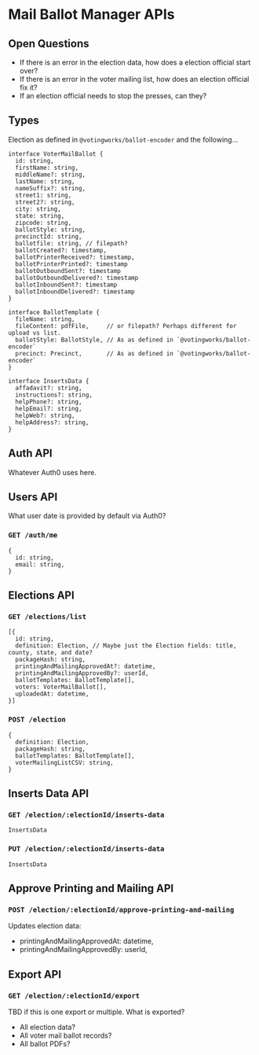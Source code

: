 # Mail Ballot Manager APIs

## Open Questions

- If there is an error in the election data, how does a election official start
  over?
- If there is an error in the voter mailing list, how does an election official
  fix it?
- If an election official needs to stop the presses, can they?

## Types

Election as defined in `@votingworks/ballot-encoder` and the following…

```
interface VoterMailBallot {
  id: string,
  firstName: string,
  middleName?: string,
  lastName: string,
  nameSuffix?: string,
  street1: string,
  street2?: string,
  city: string,
  state: string,
  zipcode: string,
  ballotStyle: string,
  precinctId: string,
  ballotfile: string, // filepath?
  ballotCreated?: timestamp,
  ballotPrinterReceived?: timestamp,
  ballotPrinterPrinted?: timestamp
  ballotOutboundSent?: timestamp
  ballotOutboundDelivered?: timestamp
  ballotInboundSent?: timestamp
  ballotInboundDelivered?: timestamp
}
```

```
interface BallotTemplate {
  fileName: string,
  fileContent: pdfFile,     // or filepath? Perhaps different for upload vs list.
  ballotStyle: BallotStyle, // As as defined in `@votingworks/ballot-encoder`
  precinct: Precinct,       // As as defined in `@votingworks/ballot-encoder`
}
```

```
interface InsertsData {
  affadavit?: string,
  instructions?: string,
  helpPhone?: string,
  helpEmail?: string,
  helpWeb?: string,
  helpAddress?: string,
}
```

## Auth API

Whatever Auth0 uses here.

## Users API

What user date is provided by default via Auth0?

### `GET /auth/me`

```
{
  id: string,
  email: string,
}
```

## Elections API

### `GET /elections/list`

```
[{
  id: string,
  definition: Election, // Maybe just the Election fields: title, county, state, and date?
  packageHash: string,
  printingAndMailingApprovedAt?: datetime,
  printingAndMailingApprovedBy?: userId,
  ballotTemplates: BallotTemplate[],
  voters: VoterMailBallot[],
  uploadedAt: datetime,
}]
```

### `POST /election`

```
{
  definition: Election,
  packageHash: string,
  ballotTemplates: BallotTemplate[],
  voterMailingListCSV: string,
}
```

## Inserts Data API

### `GET /election/:electionId/inserts-data`

```
InsertsData
```

### `PUT /election/:electionId/inserts-data`

```
InsertsData
```

## Approve Printing and Mailing API

### `POST /election/:electionId/approve-printing-and-mailing`

Updates election data:

- printingAndMailingApprovedAt: datetime,
- printingAndMailingApprovedBy: userId,

## Export API

### `GET /election/:electionId/export`

TBD if this is one export or multiple. What is exported?

- All election data?
- All voter mail ballot records?
- All ballot PDFs?
